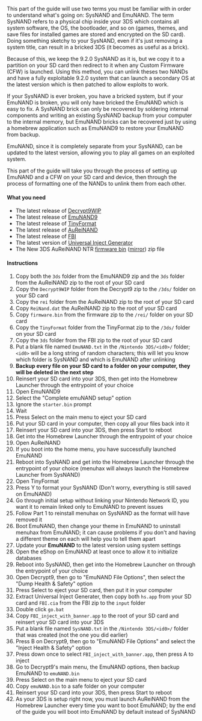 This part of the guide will use two terms you must be familiar with in order to understand what's going on: SysNAND and EmuNAND. The term SysNAND refers to a physical chip inside your 3DS which contains all system software, the OS, the bootloader, and so on (games, themes, and save files for installed games are stored and encrypted on the SD card). Doing something sketchy to your SysNAND, even if it's just removing a system title, can result in a bricked 3DS (it becomes as useful as a brick).

Because of this, we keep the 9.2.0 SysNAND as it is, but we copy it to a partition on your SD card then redirect to it when any Custom Firmware (CFW) is launched. Using this method, you can unlink theses two NANDs and have a fully exploitable 9.2.0 system that can launch a secondary OS at the latest version which is then patched to allow exploits to work.

If your SysNAND is ever broken, you have a bricked system, but if your EmuNAND is broken, you will only have bricked the EmuNAND which is easy to fix. A SysNAND brick can only be recovered by soldering internal components and writing an existing SysNAND backup from your computer to the internal memory, but EmuNAND bricks can be recovered just by using a homebrew application such as EmuNAND9 to restore your EmuNAND from backup.

EmuNAND, since it is completely separate from your SysNAND, can be updated to the latest version, allowing you to play all games on an exploited system.

This part of the guide will take you through the process of setting up EmuNAND and a CFW on your SD card and device, then through the process of formatting one of the NANDs to unlink them from each other.

#### What you need

* The latest release of [Decrypt9WIP](https://github.com/d0k3/Decrypt9WIP/releases)
* The latest release of [EmuNAND9](https://github.com/d0k3/EmuNAND9/releases)
* The latest release of [TinyFormat](https://github.com/javimadgit/TinyFormat/releases)
* The latest release of [AuReiNAND](https://github.com/AuroraWright/AuReiNand/releases)
* The latest release of [FBI](https://github.com/Steveice10/FBI/releases)
* The latest version of [Universal Inject Generator](https://github.com/d0k3/Universal-Inject-Generator/archive/master.zip)
* The New 3DS AuReiNAND NTR [firmware bin](https://mega.nz/#!p0tTDJIQ!aikEtlvB8cjq-aJG9jC6GKx4uvlwN6oI9X2m1OY_ylE) ([mirror](https://drive.google.com/file/d/0BzPfvjeuhqoDM016eHZBQV95anc/view?usp=sharing)) zip file

#### Instructions

1. Copy both the `3ds` folder from the EmuNAND9 zip and the `3ds` folder from the AuReiNAND zip to the root of your SD card
2. Copy the `Decrypt9WIP` folder from the Decrypt9 zip to the `/3ds/` folder on your SD card
3. Copy the `rei` folder from the AuReiNAND zip to the root of your SD card
5. Copy `ReiNand.dat` the AuReiNAND zip to the root of your SD card
4. Copy `firmware.bin` from the firmware zip to the `/rei/` folder on your SD card
2. Copy the `TinyFormat` folder from the TinyFormat zip to the `/3ds/` folder on your SD card
3. Copy the `3ds` folder from the FBI zip to the root of your SD card
4. Put a blank file named `EmuNAND.txt` in the `/Nintendo 3DS/<id0>/` folder; `<id0>` will be a long string of random characters; this will let you know which folder is SysNAND and which is EmuNAND after unlinking
3. **Backup every file on your SD card to a folder on your computer, they will be deleted in the next step**
4. Reinsert your SD card into your 3DS, then get into the Homebrew Launcher through the entrypoint of your choice
5. Open EmuNAND9
6. Select the "Complete emuNAND setup" option
9. Ignore the `starter.bin` prompt
7. Wait
8. Press Select on the main menu to eject your SD card
9. Put your SD card in your computer, then copy all your files back into it
10. Reinsert your SD card into your 3DS, then press Start to reboot
11. Get into the Homebrew Launcher through the entrypoint of your choice
12. Open AuReiNAND
13. If you boot into the home menu, you have successfully launched EmuNAND
16. Reboot into SysNAND and get into the Homebrew Launcher through the entrypoint of your choice (menuhax will always launch the Homebrew Launcher from SysNAND)
17. Open TinyFormat
18. Press Y to format your SysNAND (Don't worry, everything is still saved on EmuNAND)
19. Go through initial setup without linking your Nintendo Network ID, you want it to remain linked only to EmuNAND to prevent issues
19. Follow Part 1 to reinstall menuhax on SysNAND as the format will have removed it
14. Boot EmuNAND, then change your theme in EmuNAND to uninstall menuhax from EmuNAND; it can cause problems if you don't and having a different theme on each will help you to tell them apart
10. Update your **EmuNAND** to the latest version using system settings
11. Open the eShop on EmuNAND at least once to allow it to initialize databases
12. Reboot into SysNAND, then get into the Homebrew Launcher on through the entrypoint of your choice
11. Open Decrypt9, then go to "EmuNAND File Options", then select the "Dump Health & Safety" option
12. Press Select to eject your SD card, then put it in your computer
13. Extract Universal Inject Generater, then copy both `hs.app` from your SD card and `FBI.cia` from the FBI zip to the `input` folder
14. Double click `go.bat`
15. Copy `FBI_inject_with_banner.app` to the root of your SD card and reinsert your SD card into your 3DS
18. Put a blank file named `SysNAND.txt` in the `/Nintendo 3DS/<id0>/` folder that was created (not the one you did earlier)
16. Press B on Decrypt9, then go to "EmuNAND File Options" and select the "Inject Health & Safety" option
17. Press down once to select `FBI_inject_with_banner.app`, then press A to inject
18. Go to Decrypt9's main menu, the EmuNAND options, then backup EmuNAND to `emuNAND.bin`
8. Press Select on the main menu to eject your SD card
10. Copy `emuNAND.bin` to a safe folder on your computer
10. Reinsert your SD card into your 3DS, then press Start to reboot
15. As your 3DS is setup right now, you must launch AuReiNAND from the Homebrew Launcher every time you want to boot EmuNAND; by the end of the guide you will boot into EmuNAND by default instead of SysNAND